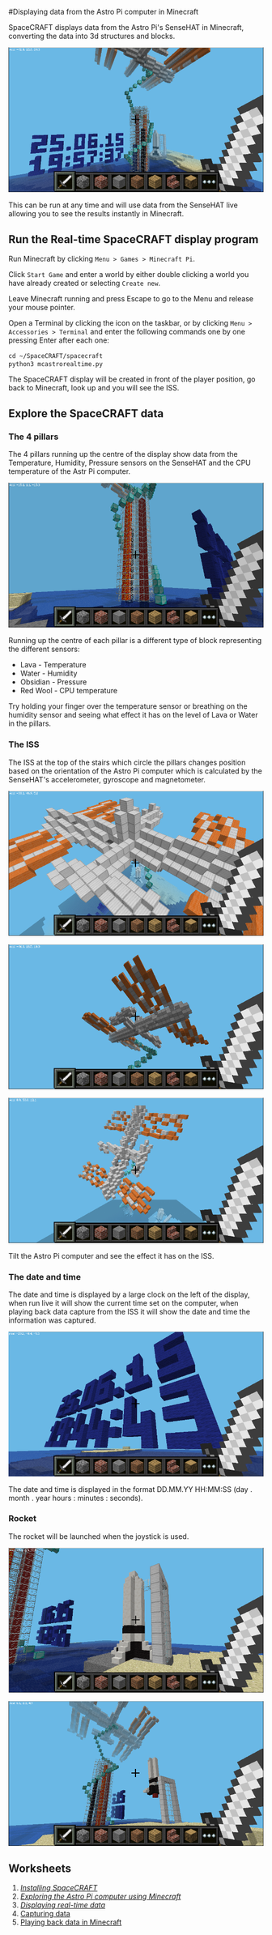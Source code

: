 #Displaying data from the Astro Pi computer in Minecraft

SpaceCRAFT displays data from the Astro Pi's SenseHAT in Minecraft, converting the data into 3d structures and blocks.

![SpaceCRAFT Display](../images/spacecraft3.png)

This can be run at any time and will use data from the SenseHAT live allowing you to see the results instantly in Minecraft.

## Run the Real-time SpaceCRAFT display program

Run Minecraft by clicking `Menu > Games > Minecraft Pi`.

Click `Start Game` and enter a world by either double clicking a world you have already created or selecting `Create new`.

Leave Minecraft running and press Escape to go to the Menu and release your mouse pointer.

Open a Terminal by clicking the icon on the taskbar, or by clicking `Menu > Accessories > Terminal` and enter the following commands one by one pressing Enter after each one:

```
cd ~/SpaceCRAFT/spacecraft
python3 mcastrorealtime.py
```

The SpaceCRAFT display will be created in front of the player position, go back to Minecraft, look up and you will see the ISS.

## Explore the SpaceCRAFT data

### The 4 pillars

The 4 pillars running up the centre of the display show data from the Temperature, Humidity, Pressure sensors on the SenseHAT and the CPU temperature of the Astr Pi computer.

![SpaceCRAFT Display Pillars](../images/spacecraft5.png)

Running up the centre of each pillar is a different type of block representing the different sensors:
* Lava - Temperature
* Water - Humidity
* Obsidian - Pressure
* Red Wool - CPU temperature 

Try holding your finger over the temperature sensor or breathing on the humidity sensor and seeing what effect it has on the level of Lava or Water in the pillars.

### The ISS

The ISS at the top of the stairs which circle the pillars changes position based on the orientation of the Astro Pi computer which is calculated by the SenseHAT's accelerometer, gyroscope and magnetometer.

![SpaceCRAFT Display ISS](../images/spacecraft7.png)

![SpaceCRAFT Display ISS](../images/spacecraft2.png)

![SpaceCRAFT Display ISS](../images/spacecraft8.png)

Tilt the Astro Pi computer and see the effect it has on the ISS.

### The date and time

The date and time is displayed by a large clock on the left of the display, when run live it will show the current time set on the computer, when playing back data capture from the ISS it will show the date and time the information was captured.

![SpaceCRAFT Display Date and Time](../images/spacecraft10.png)

The date and time is displayed in the format DD.MM.YY HH:MM:SS (day . month . year  hours : minutes : seconds).

### Rocket

The rocket will be launched when the joystick is used.

![SpaceCRAFT Display Date and Time](../images/spacecraft4.png)

![SpaceCRAFT Display Date and Time](../images/spacecraft11.png)

## Worksheets
1. *[Installing SpaceCRAFT](installspacecraft.md)*
2. *[Exploring the Astro Pi computer using Minecraft](interactiveastropi.md)*
3. *[Displaying real-time data](displayingrealtimedata.md)*
4. [Capturing data](capturingdata.md)
5. [Playing back data in Minecraft](playbackdata.md)
